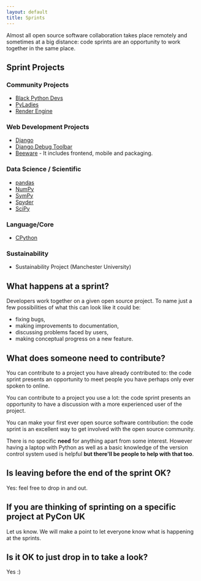 ```yaml
---
layout: default
title: Sprints
---
```



Almost all open source software collaboration takes place remotely and sometimes
at a big distance: code sprints are an opportunity to work together in the same
place.

## Sprint Projects

### Community Projects

- [Black Python Devs](https://github.com/BlackPythonDevs/blackpythondevs.github.io/issues)
- [PyLadies](https://github.com/pyladies)
- [Render Engine](https://github.com/render-engine/render-engine/issues)

### Web Development Projects

- [Django](https://github.com/django/django)
- [Django Debug Toolbar](https://github.com/django-commons/django-debug-toolbar/issues)
- [Beeware](https://github.com/beeware/beeware.github.io/issues) - It includes frontend, mobile and packaging.

### Data Science / Scientific

- [pandas](https://github.com/pandas-dev/pandas)
- [NumPy](https://github.com/numpy/numpy)
- [SymPy](https://github.com/sympy/sympy/issues)
- [Spyder](https://github.com/spyder-ide/spyder/issues)
- [SciPy](https://github.com/scipy/scipy/issues)

### Language/Core

- [CPython](https://github.com/python/cpython/issues/)

### Sustainability

- Sustainability Project (Manchester University)

## What happens at a sprint?

Developers work together on a given open source project. To name just a few
possibilities of what this can look like it could be:

- fixing bugs,
- making improvements to documentation,
- discussing problems faced by users,
- making conceptual progress on a new feature.

## What does someone need to contribute?

You can contribute to a project you have already contributed to: the code sprint
presents an opportunity to meet people you have perhaps only ever spoken to
online.

You can contribute to a project you use a lot: the code sprint presents an
opportunity to have a discussion with a more experienced user of the project.

You can make your first ever open source software contribution: the code sprint
is an excellent way to get involved with the open source community.

There is no specific **need** for anything apart from some interest. However
having a laptop with Python as well as a basic knowledge of the version control
system used is helpful **but there'll be people to help with that too**.

## Is leaving before the end of the sprint OK?

Yes: feel free to drop in and out.

## If you are thinking of sprinting on a specific project at PyCon UK

Let us know. We will make a point to let everyone know what is happening at the
sprints.

## Is it OK to just drop in to take a look?

Yes :)
